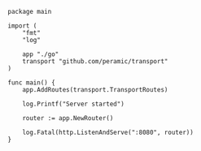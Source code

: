     package main

    import (
	    "fmt"
	    "log"
        
        app "./go"
	    transport "github.com/peramic/transport"
    )

    func main() {
        app.AddRoutes(transport.TransportRoutes)

        log.Printf("Server started")

        router := app.NewRouter()

        log.Fatal(http.ListenAndServe(":8080", router))
    }
